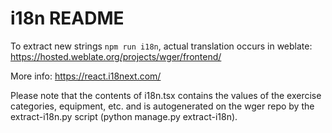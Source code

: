 i18n README
===========

To extract new strings `npm run i18n`, actual translation occurs in weblate:
<https://hosted.weblate.org/projects/wger/frontend/>

More info: <https://react.i18next.com/>

Please note that the contents of i18n.tsx contains the values of the exercise categories, equipment, etc. and is
autogenerated on the wger repo by the extract-i18n.py script (python manage.py extract-i18n).